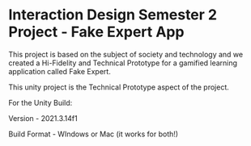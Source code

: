 
# Interaction Design Semester 2 Project - Fake Expert App

This project is based on the subject of society and technology and we created a Hi-Fidelity and Technical Prototype for a gamified learning application called Fake Expert. 

This unity project is the Technical Prototype aspect of the project.


For the Unity Build:

Version - 2021.3.14f1

Build Format - WIndows or Mac (it works for both!)

